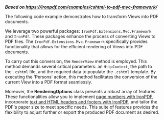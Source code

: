 ***Based on <https://ironpdf.com/examples/cshtml-to-pdf-mvc-framework/>***

The following code example demonstrates how to transform Views into PDF documents.

We leverage two powerful packages: `IronPdf.Extensions.Mvc.Framework` and `IronPdf`. These packages enhance the process of converting Views to PDF files. The `IronPdf.Extensions.Mvc.Framework` specifically provides functionality that allows for the efficient rendering of Views into PDF documents.

To carry out this conversion, the `RenderView` method is employed. This method demands several critical parameters: an `HttpContext`, the path to the `.cshtml` file, and the required data to populate the `.cshtml` template. By executing the 'Persons' action, this method facilitates the conversion of the current View into a PDF format seamlessly.

Moreover, the **RenderingOptions** class presents a robust array of features. These functionalities allow you to implement [page numbers with IronPDF](https://ironpdf.com/how-to/page-numbers/), incorporate [text and HTML headers and footers with IronPDF](https://ironpdf.com/examples/html-headers-footers/), and tailor the PDF's paper size to meet specific needs. This suite of features provides the flexibility to adjust further or export the produced PDF document as desired.